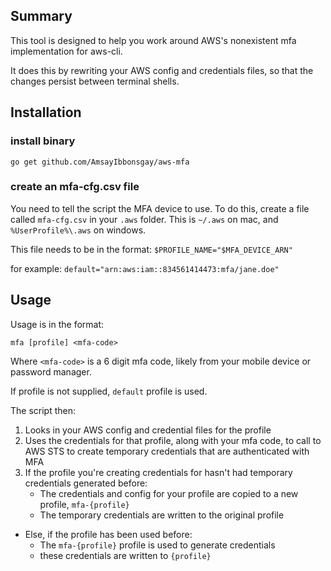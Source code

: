 
## Summary

This tool is designed to help you work around AWS's nonexistent mfa implementation for aws-cli. 

It does this by rewriting your AWS config and credentials files, so that the changes persist between terminal shells.


## Installation

### install binary
`go get github.com/AmsayIbbonsgay/aws-mfa`

### create an mfa-cfg.csv file

You need to tell the script the MFA device to use.
To do this, create a file called `mfa-cfg.csv` in your `.aws` folder.
This is `~/.aws` on mac, and `%UserProfile%\.aws` on windows.

This file needs to be in the format:
`$PROFILE_NAME="$MFA_DEVICE_ARN"`

for example:
`default="arn:aws:iam::834561414473:mfa/jane.doe"`

## Usage

Usage is in the format:

```
mfa [profile] <mfa-code>
```

Where `<mfa-code>` is a 6 digit mfa code, likely from your mobile device or password manager.

If profile is not supplied, `default` profile is used. 

The script then:
1. Looks in your AWS config and credential files for the profile
1. Uses the credentials for that profile, along with your mfa code, to call to AWS STS to create temporary credentials that are authenticated with MFA
1. If the profile you're creating credentials for hasn't had temporary credentials generated before:
   * The credentials and config for your profile are copied to a new profile, `mfa-{profile}`
   * The temporary credentials are written to the original profile
 * Else, if the profile has been used before:
   *  The `mfa-{profile}` profile is used to generate credentials
   *  these credentials are written to `{profile}`